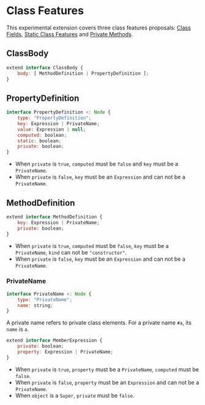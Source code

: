
# Class Features

This experimental extension covers three class features proposals: 
[Class Fields], [Static Class Features] and [Private Methods].

## ClassBody

```js
extend interface ClassBody {
    body: [ MethodDefinition | PropertyDefinition ];
}
```

## PropertyDefinition

```js
interface PropertyDefinition <: Node {
    type: "PropertyDefinition";
    key: Expression | PrivateName;
    value: Expression | null;
    computed: boolean;
    static: boolean;
    private: boolean;
}
```

- When `private` is `true`, `computed` must be `false` and `key` must be a `PrivateName`.
- When `private` is `false`, `key` must be an `Expression` and can not be a `PrivateName`.

## MethodDefinition

```js
extend interface MethodDefinition {
    key: Expression | PrivateName;
    private: boolean;
}
```

- When `private` is `true`, `computed` must be `false`, `key` must be a `PrivateName`, `kind` can not be `"constructor"`.
- When `private` is `false`, `key` must be an `Expression` and can not be a `PrivateName`.

### PrivateName

```js
interface PrivateName <: Node {
    type: "PrivateName";
    name: string;
}
```

A private name refers to private class elements. For a private name `#a`, its `name` is `a`.

```js
extend interface MemberExpression {
    private: boolean;
    property: Expression | PrivateName;
}
```

- When `private` is `true`, `property` must be a `PrivateName`, `computed` must be `false`.
- When `private` is `false`, `property` must be an `Expression` and can not be a `PrivateName`.
- When `object` is a `Super`, `private` must be `false`.

[Class Fields]: https://github.com/tc39/proposal-class-fields
[Static Class Features]: https://github.com/tc39/proposal-static-class-features/
[Private Methods]: https://github.com/tc39/proposal-private-methods
